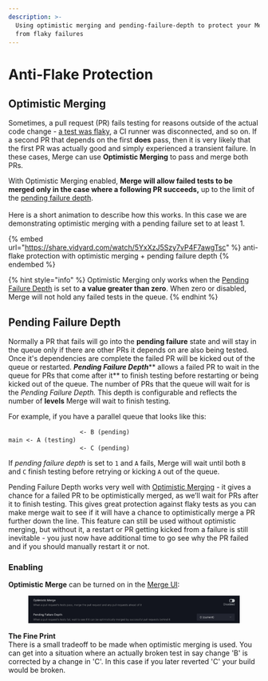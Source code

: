 ```yaml
---
description: >-
  Using optimistic merging and pending-failure-depth to protect your Merge Queue
  from flaky failures
---
```


# Anti-Flake Protection

## Optimistic Merging

Sometimes, a pull request (PR) fails testing for reasons outside of the actual code change - [a test was flaky](../flaky-tests/), a CI runner was disconnected, and so on.  If a second PR that depends on the first **does** pass, then it is very likely that the first PR was actually good and simply experienced a transient failure.  In these cases, Merge can use **Optimistic Merging** to pass and merge both PRs.

With Optimistic Merging enabled, **Merge will allow failed tests to be merged only in the case where a following PR succeeds,** up to the limit of the [pending failure depth](anti-flake-protection.md#pending-failure-depth).\
\
Here is a short animation to describe how this works. In this case we are demonstrating optimistic merging with a pending failure set to at least 1.

{% embed url="https://share.vidyard.com/watch/5YxXzJ5Szy7vP4F7awgTsc" %}
anti-flake protection with optimistic merging + pending failure depth
{% endembed %}

{% hint style="info" %}
Optimistic Merging only works when the [Pending Failure Depth](anti-flake-protection.md#pending-failure-depth) is set to **a value greater than zero**. When zero or disabled, Merge will not hold any failed tests in the queue.
{% endhint %}

## Pending Failure Depth

Normally a PR that fails will go into the **pending failure** state and will stay in the queue only if there are other PRs it depends on are also being tested. Once it's dependencies are complete the failed PR will be kicked out of the queue or restarted. _**Pending Failure Depth**_** allows a failed PR to wait in the queue for PRs that come after it** to finish testing before restarting or being kicked out of the queue. The number of PRs that the queue will wait for is the _Pending Failure Depth._  This depth is configurable and reflects the number of **levels** Merge will wait to finish testing.&#x20;

For example, if you have a parallel queue that looks like this:

```
                    <- B (pending)
main <- A (testing) 
                    <- C (pending)
```

If _pending failure depth_ is set to `1` and `A` fails, Merge will wait until both `B` and `C` finish testing before retrying or kicking `A` out of the queue.

Pending Failure Depth works very well with [Optimistic Merging](anti-flake-protection.md#optimistic-merging) - it gives a chance for a failed PR to be optimistically merged, as we’ll wait for PRs after it to finish testing. This gives great protection against flaky tests as you can make merge wait to see if it will have a chance to optimistically merge a PR further down the line. This feature can still be used without optimistic merging, but without it, a restart or PR getting kicked from a failure is still inevitable - you just now have additional time to go see why the PR failed and if you should manually restart it or not.

### Enabling&#x20;

**Optimistic Merge** can be turned on in the [Merge UI](using-the-webapp.md):

<figure><img src="../.gitbook/assets/om-pfd-settings.png" alt=""><figcaption></figcaption></figure>

**The Fine Print**\
There is a small tradeoff to be made when optimistic merging is used. You can get into a situation where an actually broken test in say change 'B' is corrected by a change in 'C'. In this case if you later reverted 'C' your build would be broken.&#x20;
